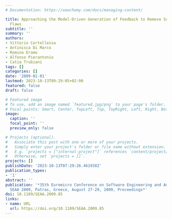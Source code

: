 ```yaml
---
# Documentation: https://wowchemy.com/docs/managing-content/

title: Approaching the Model-Driven Generation of Feedback to Remove Software Performance
  Flaws
subtitle: ''
summary: ''
authors:
- Vittorio Cortellessa
- Antinisca Di Marco
- Romina Eramo
- Alfonso Pierantonio
- Catia Trubiani
tags: []
categories: []
date: '2009-01-01'
lastmod: 2023-10-13T09:29:05+02:00
featured: false
draft: false

# Featured image
# To use, add an image named `featured.jpg/png` to your page's folder.
# Focal points: Smart, Center, TopLeft, Top, TopRight, Left, Right, BottomLeft, Bottom, BottomRight.
image:
  caption: ''
  focal_point: ''
  preview_only: false

# Projects (optional).
#   Associate this post with one or more of your projects.
#   Simply enter your project's folder or file name without extension.
#   E.g. `projects = ["internal-project"]` references `content/project/deep-learning/index.md`.
#   Otherwise, set `projects = []`.
projects: []
publishDate: '2023-10-13T07:29:26.461938Z'
publication_types:
- '1'
abstract: ''
publication: '*35th Euromicro Conference on Software Engineering and Advanced Applications,
  SEAA 2009, Patras, Greece, August 27-29, 2009, Proceedings*'
doi: 10.1109/SEAA.2009.85
links:
- name: URL
  url: https://doi.org/10.1109/SEAA.2009.85
---
```

